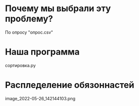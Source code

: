 # Почему мы выбрали эту проблему?
По опросу "опрос.csv"

# Наша программа 
сортировка.py

# Распледеление обязоннастей
image_2022-05-26_142144103.png
